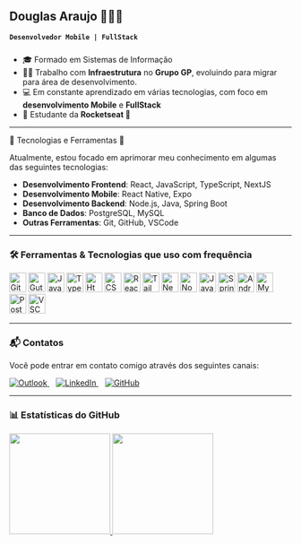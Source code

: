 ## Douglas Araujo 👨🏻‍💻
**`Desenvolvedor Mobile | FullStack`**

### 
- 🎓 Formado em Sistemas de Informação
- 👨‍💻 Trabalho com **Infraestrutura** no **Grupo GP**, evoluindo para migrar para área de desenvolvimento.
- 💻 Em constante aprendizado em várias tecnologias, com foco em **desenvolvimento Mobile** e **FullStack**
- 📖 Estudante da **Rocketseat 🚀** 

---

🤖 Tecnologias e Ferramentas 🚀

Atualmente, estou focado em aprimorar meu conhecimento em algumas das seguintes tecnologias:

- **Desenvolvimento Frontend**: React, JavaScript, TypeScript, NextJS
- **Desenvolvimento Mobile**: React Native, Expo
- **Desenvolvimento Backend**: Node.js, Java, Spring Boot
- **Banco de Dados**: PostgreSQL, MySQL
- **Outras Ferramentas**: Git, GitHub, VSCode

---

### 🛠️ Ferramentas & Tecnologias que uso com frequência

<div>
<img src="https://cdn.jsdelivr.net/gh/devicons/devicon/icons/git/git-original.svg" width="30" height="35" alt="Git" title="Git"/> 
<img src="https://cdn.jsdelivr.net/gh/devicons/devicon/icons/github/github-original.svg" width="30" height="35" alt="GutHub" title="GutHub"/> 
<img src="https://cdn.jsdelivr.net/gh/devicons/devicon/icons/javascript/javascript-original.svg" width="30" height="35" alt="JavaScript" title="JavaScript"/> 
<img src="https://cdn.jsdelivr.net/gh/devicons/devicon/icons/typescript/typescript-original.svg" width="30" height="35" alt="TypeScript" title="TypeScript"/> 
<img src="https://cdn.jsdelivr.net/gh/devicons/devicon/icons/html5/html5-original.svg" width="30" height="35" alt="Html" title="Html"/> 
<img src="https://cdn.jsdelivr.net/gh/devicons/devicon/icons/css3/css3-original.svg" width="30" height="35" alt="CSS" title="CSS"/> 
<img src="https://cdn.jsdelivr.net/gh/devicons/devicon/icons/react/react-original.svg" width="30" height="35" alt="React Js / React Native" title="React Js / React Native"/>
<img src="https://cdn.jsdelivr.net/gh/devicons/devicon@latest/icons/tailwindcss/tailwindcss-original.svg" width="30" height="35" alt="TailwindCss" title="TailwindCss"/>
<img src="https://cdn.jsdelivr.net/gh/devicons/devicon@latest/icons/nextjs/nextjs-original.svg" width="30" height="35" alt="NextJS" title="NextJS"/>
<img src="https://cdn.jsdelivr.net/gh/devicons/devicon@latest/icons/nodejs/nodejs-original.svg" width="30" height="35" alt="NodeJS" title="NodeJS"/>
<img src="https://cdn.jsdelivr.net/gh/devicons/devicon/icons/java/java-original.svg" width="30" height="35" alt="Java" title="Java"/> 
<img src="https://cdn.jsdelivr.net/gh/devicons/devicon/icons/spring/spring-original.svg" width="30" height="35" alt="Spring" title="Spring"/> 
<img src="https://cdn.jsdelivr.net/gh/devicons/devicon/icons/android/android-original.svg" width="30" height="35" alt="Android" title="Android"/> 
<img src="https://cdn.jsdelivr.net/gh/devicons/devicon/icons/mysql/mysql-original.svg" width="30" height="35" alt="MySQL" title="MySQL"/> 
<img src="https://cdn.jsdelivr.net/gh/devicons/devicon/icons/postgresql/postgresql-original.svg" width="30" height="35" alt="Postgresql" title="Postgresql"/> 
<img src="https://cdn.jsdelivr.net/gh/devicons/devicon/icons/vscode/vscode-original.svg" width="30" height="35" alt="VSCode" title="VSCode"/>
</div>
          

---

### 📬 **Contatos**

Você pode entrar em contato comigo através dos seguintes canais:

<!-- - **Email**: [dhoouglas@hotmail.com](mailto:douglasaraujo33@hotmail.com)
- **LinkedIn**: [linkedin.com/in/douglas-araujoo](https://www.linkedin.com/in/douglas-araujoo)
- **GitHub**: [github.com/dhoouglas](https://github.com/dhoouglas) -->
<div>
  <a href="mailto:douglasaraujo33@hotmail.com">
    <img src="https://img.shields.io/badge/-Email-%230365A9?style=for-the-badge&logo=microsoft-outlook&logoColor=white" alt="Outlook">
  </a>&nbsp;&nbsp;
  <a href="https://www.linkedin.com/in/douglas-araujoo/" target="_blank">
    <img src="https://img.shields.io/badge/-LinkedIn-%230077B5?style=for-the-badge&logo=linkedin&logoColor=white" alt="LinkedIn">
  </a>&nbsp;&nbsp;
  <a href="https://github.com/dhoouglas">
    <img src="https://img.shields.io/badge/-GitHub-%23121011?style=for-the-badge&logo=github&logoColor=white" alt="GitHub">
  </a>
</div>

---

### 📊 **Estatísticas do GitHub**

<div>
  <a href="https://github.com/dhoouglas">
    <img height="180em" src="https://github-readme-stats.vercel.app/api?username=dhoouglas&show_icons=true&theme=tokyonight"/>
    <img height="180em" src="https://github-readme-stats.vercel.app/api/top-langs/?username=dhoouglas&layout=compact&langs_count=7&theme=tokyonight"/>
  </a>
</div>
